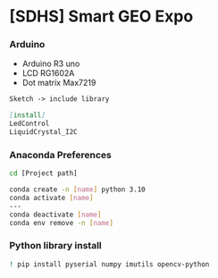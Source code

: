 # [SDHS] Smart GEO Expo 

### Arduino
- Arduino R3 uno
- LCD RG1602A 
- Dot matrix Max7219 

```md
Sketch -> include library 

[install]
LedControl
LiquidCrystal_I2C
```

### Anaconda Preferences
```sh
cd [Project path]
```

```sh
conda create -n [name] python 3.10
conda activate [name]
---
conda deactivate [name]
conda env remove -n [name]
```

### Python library install
```sh
! pip install pyserial numpy imutils opencv-python
```


